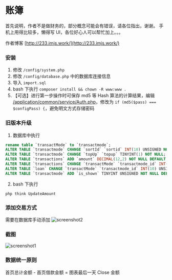 账簿
====

首先说明，作者不是做财务的，部分概念可能会有错误，请各位指出，谢谢。
手机上用得比较多，懒得写 UI，各位好心人可以帮忙加上。。。

作者博客 [http://233.imjs.work/](http://233.imjs.work/)

### 安装

1. 修改 ``/config/system.php``
2. 修改 ``/config/database.php`` 中的数据库连接信息
3. 导入 ``import.sql``
4. bash 下执行 ``composer install && chown -R www:www .``
5. 【可选】进行第一步操作时可保存 md5 等 Hash 算法的计算结果，编辑 [/application/common/service/Auth.php](https://github.com/jshensh/books/blob/master/application/common/service/Auth.php#L21)，修改为 ``if (md5($pass) === $configPass) {``，避免明文方式存储密码

### 旧版本升级

1. 数据库中执行

```sql
rename table `transactMode` to `transactmode`;
ALTER TABLE `transactmode` CHANGE `sortId` `sortid` INT(10) UNSIGNED NOT NULL DEFAULT '0';
ALTER TABLE `transactmode` CHANGE `topUp` `topup` TINYINT(1) NOT NULL;
ALTER TABLE `transactions` ADD `amount` DECIMAL(12,2) NOT NULL DEFAULT '0' AFTER `txt`;
ALTER TABLE `transactions` CHANGE `transactMode` `transactmode_id` INT(10) UNSIGNED NOT NULL;
ALTER TABLE `loan` CHANGE `transactMode` `transactmode_id` INT(10) UNSIGNED NOT NULL;
ALTER TABLE `transactmode` ADD `is_shown` TINYINT UNSIGNED NOT NULL DEFAULT '1' AFTER `sortid`;
```

2. bash 下执行

```shell
php think UpdateAmount
```

### 添加交易方式

需要在数据库手动添加
![screenshot2](https://233.imjs.work/uploads/2020/09/QQ%E6%88%AA%E5%9B%BE20200910220448.png)

### 截图

![screenshot1](https://233.imjs.work/uploads/2016/07/20160711012241.png)

### 数据统一原则

首页总计金额 - 首页借款金额 = 图表最后一天 Close 金额